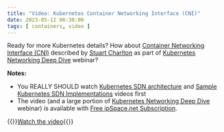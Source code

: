 ```yaml
---
title: "Video: Kubernetes Container Networking Interface (CNI)"
date: 2023-05-12 06:30:00
tags: [ containers, video ]
---
```

Ready for more Kubernetes details? How about [Container Networking Interface (CNI)](https://my.ipspace.net/bin/get/Kubernetes/2.3%20-%20Container%20Networking%20interface.mp4?doccode=Kubernetes) described by [Stuart Charlton](https://www.ipspace.net/Author:Stuart_Charlton) as part of [Kubernetes Networking Deep Dive](https://www.ipspace.net/Kubernetes_Networking_Deep_Dive) webinar?

**Notes:**
* You REALLY SHOULD watch [Kubernetes SDN architecture](https://blog.ipspace.net/2023/02/video-kubernetes-sdn-architecture.html) and [Sample Kubernetes SDN Implementations](https://blog.ipspace.net/2023/03/video-kubernetes-sdn-configurations.html) videos first
* The video (and a large portion of [Kubernetes Networking Deep Dive](https://www.ipspace.net/Kubernetes_Networking_Deep_Dive) webinar) is available with [Free ipSpace.net Subscription](https://www.ipspace.net/Subscription/Free).

{{<jump>}}[Watch the video](https://my.ipspace.net/bin/get/Kubernetes/2.3%20-%20Container%20Networking%20interface.mp4?doccode=Kubernetes){{</jump>}}
